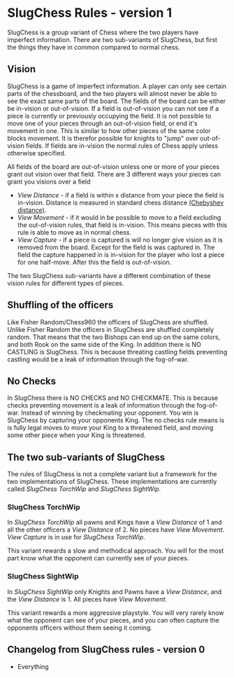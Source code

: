 # SlugChess Rules - version 1

SlugChess is a group variant of Chess where the two players have imperfect information. There are two sub-variants of SlugChess, but first the things they have in common compared to normal chess.

## Vision

SlugChess is a game of imperfect information. A player can only see certain parts of the chessboard, and the two players will almost never be able to see the exact same parts of the board. The fields of the board can be either be in-vision or out-of-vision. If a field is out-of-vision you can not see if a piece is currently or previously occupying the field. It is not possible to move one of your pieces through an out-of-vision field, or end it's movement in one. This is similar to how other pieces of the same color blocks movement. It is therefor possible for knights to "jump" over out-of-vision fields. If fields are in-vision the normal rules of Chess apply unless otherwise specified.

All fields of the board are out-of-vision unless one or more of your pieces grant out vision over that field. There are 3 different ways your pieces can grant you visions over a field
- _View Distance_ - if a field is within x distance from your piece the field is in-vision. Distance is measured in standard chess distance [(Chebyshev distance)](https://en.wikipedia.org/wiki/Chebyshev_distance).
- _View Movement_ - if it would in be possible to move to a field excluding the out-of-vision rules, that field is in-vision. This means pieces with this rule is able to move as in normal chess.
- _View Capture_ - if a piece is captured is will no longer give vision as it is removed from the board. Except for the field is was captured in. The field the capture happened in is in-vision for the player who lost a piece for one half-move. After this the field is out-of-vision.

The two SlugChess sub-variants have a different combination of these vision rules for different types of pieces.

## Shuffling of the officers

Like Fisher Random/Chess960 the officers of SlugChess are shuffled. Unlike Fisher Random the officers in SlugChess are shuffled completely random. That means that the two Bishops can end up on the same colors, and both Rook on the same side of the King. In addition there is NO CASTLING is SlugChess. This is because threating castling fields preventing castling would be a leak of information through the fog-of-war.

## No Checks

In SlugChess there is NO CHECKS and NO CHECKMATE. This is because checks preventing movement is a leak of information through the fog-of-war. Instead of winning by checkmating your opponent. You win is SlugChess by capturing your opponents King. The no checks rule means is is fully legal moves to move your King to a threatened field, and moving some other piece when your King is threatened.

## The two sub-variants of SlugChess

The rules of SlugChess is not a complete variant but a framework for the two implementations of SlugChess. These implementations are currently called _SlugChess TorchWip_ and _SlugChess SightWip_.

### SlugChess TorchWip

In _SlugChess TorchWip_ all pawns and Kings have a _View Distance_ of 1 and all the other officers a _View Distance_ of 2. No pieces have _View Movement_. _View Capture_ is in use for _SlugChess TorchWip_.

This variant rewards a slow and methodical approach. You will for the most part know what the opponent can currently see of your pieces.  

### SlugChess SightWip

In _SlugChess SightWip_ only Knights and Pawns have a _View Distance_, and the _View Distance_ is 1. All pieces have _View Movement_.  

This variant rewards a more aggressive playstyle. You will very rarely know what the opponent can see of your pieces, and you can often capture the opponents officers without them seeing it coming. 

## Changelog from SlugChess rules - version 0
- Everything
